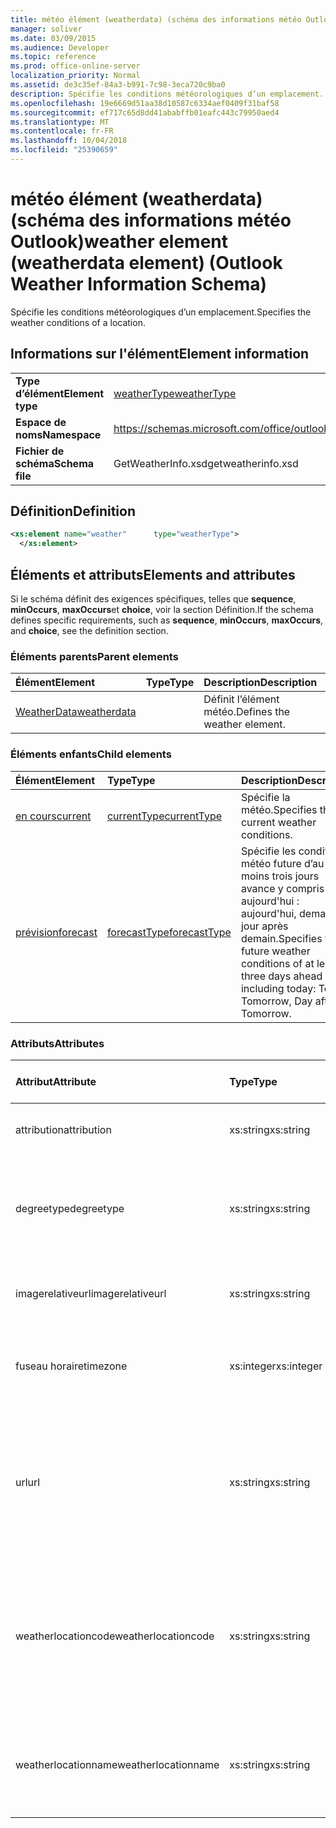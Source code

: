 ```yaml
---
title: météo élément (weatherdata) (schéma des informations météo Outlook)
manager: soliver
ms.date: 03/09/2015
ms.audience: Developer
ms.topic: reference
ms.prod: office-online-server
localization_priority: Normal
ms.assetid: de3c35ef-84a3-b991-7c98-3eca720c9ba0
description: Spécifie les conditions météorologiques d’un emplacement.
ms.openlocfilehash: 19e6669d51aa38d10587c6334aef0409f31baf58
ms.sourcegitcommit: ef717c65d8dd41ababffb01eafc443c79950aed4
ms.translationtype: MT
ms.contentlocale: fr-FR
ms.lasthandoff: 10/04/2018
ms.locfileid: "25390659"
---
```

# <a name="weather-element-weatherdata-element-outlook-weather-information-schema"></a><span data-ttu-id="4c88d-103">météo élément (weatherdata) (schéma des informations météo Outlook)</span><span class="sxs-lookup"><span data-stu-id="4c88d-103">weather element (weatherdata element) (Outlook Weather Information Schema)</span></span>

<span data-ttu-id="4c88d-104">Spécifie les conditions météorologiques d’un emplacement.</span><span class="sxs-lookup"><span data-stu-id="4c88d-104">Specifies the weather conditions of a location.</span></span>
  
## <a name="element-information"></a><span data-ttu-id="4c88d-105">Informations sur l'élément</span><span class="sxs-lookup"><span data-stu-id="4c88d-105">Element information</span></span>

|||
|:-----|:-----|
|<span data-ttu-id="4c88d-106">**Type d’élément**</span><span class="sxs-lookup"><span data-stu-id="4c88d-106">**Element type**</span></span> <br/> |[<span data-ttu-id="4c88d-107">weatherType</span><span class="sxs-lookup"><span data-stu-id="4c88d-107">weatherType</span></span>](weathertype-complextype-outlook-weather-information-schema.md) <br/> |
|<span data-ttu-id="4c88d-108">**Espace de noms**</span><span class="sxs-lookup"><span data-stu-id="4c88d-108">**Namespace**</span></span> <br/> |https://schemas.microsoft.com/office/outlook/15/getweatherinfo.xsd  <br/> |
|<span data-ttu-id="4c88d-109">**Fichier de schéma**</span><span class="sxs-lookup"><span data-stu-id="4c88d-109">**Schema file**</span></span> <br/> |<span data-ttu-id="4c88d-110">GetWeatherInfo.xsd</span><span class="sxs-lookup"><span data-stu-id="4c88d-110">getweatherinfo.xsd</span></span>  <br/> |
   
## <a name="definition"></a><span data-ttu-id="4c88d-111">Définition</span><span class="sxs-lookup"><span data-stu-id="4c88d-111">Definition</span></span>

```XML
<xs:element name="weather"      type="weatherType">
  </xs:element>  

```

## <a name="elements-and-attributes"></a><span data-ttu-id="4c88d-112">Éléments et attributs</span><span class="sxs-lookup"><span data-stu-id="4c88d-112">Elements and attributes</span></span>

<span data-ttu-id="4c88d-113">Si le schéma définit des exigences spécifiques, telles que **sequence**, **minOccurs**, **maxOccurs**et **choice**, voir la section Définition.</span><span class="sxs-lookup"><span data-stu-id="4c88d-113">If the schema defines specific requirements, such as **sequence**, **minOccurs**, **maxOccurs**, and **choice**, see the definition section.</span></span> 
  
### <a name="parent-elements"></a><span data-ttu-id="4c88d-114">Éléments parents</span><span class="sxs-lookup"><span data-stu-id="4c88d-114">Parent elements</span></span>

|<span data-ttu-id="4c88d-115">**Élément**</span><span class="sxs-lookup"><span data-stu-id="4c88d-115">**Element**</span></span>|<span data-ttu-id="4c88d-116">**Type**</span><span class="sxs-lookup"><span data-stu-id="4c88d-116">**Type**</span></span>|<span data-ttu-id="4c88d-117">**Description**</span><span class="sxs-lookup"><span data-stu-id="4c88d-117">**Description**</span></span>|
|:-----|:-----|:-----|
|[<span data-ttu-id="4c88d-118">WeatherData</span><span class="sxs-lookup"><span data-stu-id="4c88d-118">weatherdata</span></span>](weatherdata-element-outlook-weather-information-schema.md) <br/> ||<span data-ttu-id="4c88d-119">Définit l’élément météo.</span><span class="sxs-lookup"><span data-stu-id="4c88d-119">Defines the weather element.</span></span>  <br/> |
   
### <a name="child-elements"></a><span data-ttu-id="4c88d-120">Éléments enfants</span><span class="sxs-lookup"><span data-stu-id="4c88d-120">Child elements</span></span>

|<span data-ttu-id="4c88d-121">**Élément**</span><span class="sxs-lookup"><span data-stu-id="4c88d-121">**Element**</span></span>|<span data-ttu-id="4c88d-122">**Type**</span><span class="sxs-lookup"><span data-stu-id="4c88d-122">**Type**</span></span>|<span data-ttu-id="4c88d-123">**Description**</span><span class="sxs-lookup"><span data-stu-id="4c88d-123">**Description**</span></span>|
|:-----|:-----|:-----|
|[<span data-ttu-id="4c88d-124">en cours</span><span class="sxs-lookup"><span data-stu-id="4c88d-124">current</span></span>](current-element-weathertype-complextypeoutlook-weather-information-schema.md) <br/> |[<span data-ttu-id="4c88d-125">currentType</span><span class="sxs-lookup"><span data-stu-id="4c88d-125">currentType</span></span>](currenttype-complextype-outlook-weather-information-schema.md) <br/> |<span data-ttu-id="4c88d-126">Spécifie la météo.</span><span class="sxs-lookup"><span data-stu-id="4c88d-126">Specifies the current weather conditions.</span></span>  <br/> |
|[<span data-ttu-id="4c88d-127">prévision</span><span class="sxs-lookup"><span data-stu-id="4c88d-127">forecast</span></span>](forecast-element-weathertype-complextypeoutlook-weather-information-schema.md) <br/> |[<span data-ttu-id="4c88d-128">forecastType</span><span class="sxs-lookup"><span data-stu-id="4c88d-128">forecastType</span></span>](forecasttype-complextype-outlook-weather-information-schema.md) <br/> |<span data-ttu-id="4c88d-129">Spécifie les conditions météo future d’au moins trois jours avance y compris aujourd'hui : aujourd'hui, demain, jour après demain.</span><span class="sxs-lookup"><span data-stu-id="4c88d-129">Specifies the future weather conditions of at least three days ahead including today: Today, Tomorrow, Day after Tomorrow.</span></span>  <br/> |
   
### <a name="attributes"></a><span data-ttu-id="4c88d-130">Attributs</span><span class="sxs-lookup"><span data-stu-id="4c88d-130">Attributes</span></span>

|<span data-ttu-id="4c88d-131">**Attribut**</span><span class="sxs-lookup"><span data-stu-id="4c88d-131">**Attribute**</span></span>|<span data-ttu-id="4c88d-132">**Type**</span><span class="sxs-lookup"><span data-stu-id="4c88d-132">**Type**</span></span>|<span data-ttu-id="4c88d-133">**Obligatoire**</span><span class="sxs-lookup"><span data-stu-id="4c88d-133">**Required**</span></span>|<span data-ttu-id="4c88d-134">**Description**</span><span class="sxs-lookup"><span data-stu-id="4c88d-134">**Description**</span></span>|<span data-ttu-id="4c88d-135">**Valeurs possibles**</span><span class="sxs-lookup"><span data-stu-id="4c88d-135">**Possible values**</span></span>|
|:-----|:-----|:-----|:-----|:-----|
|<span data-ttu-id="4c88d-136">attribution</span><span class="sxs-lookup"><span data-stu-id="4c88d-136">attribution</span></span>  <br/> |<span data-ttu-id="4c88d-137">xs:string</span><span class="sxs-lookup"><span data-stu-id="4c88d-137">xs:string</span></span>  <br/> |<span data-ttu-id="4c88d-138">obligatoire</span><span class="sxs-lookup"><span data-stu-id="4c88d-138">required</span></span>  <br/> |<span data-ttu-id="4c88d-139">Spécifie la source de la météo.</span><span class="sxs-lookup"><span data-stu-id="4c88d-139">Specifies the source of the weather information.</span></span>  <br/> |<span data-ttu-id="4c88d-140">Valeur du type xs : String</span><span class="sxs-lookup"><span data-stu-id="4c88d-140">A value of the type xs:string</span></span>  <br/> |
|<span data-ttu-id="4c88d-141">degreetype</span><span class="sxs-lookup"><span data-stu-id="4c88d-141">degreetype</span></span>  <br/> |<span data-ttu-id="4c88d-142">xs:string</span><span class="sxs-lookup"><span data-stu-id="4c88d-142">xs:string</span></span>  <br/> |<span data-ttu-id="4c88d-143">obligatoire</span><span class="sxs-lookup"><span data-stu-id="4c88d-143">required</span></span>  <br/> |<span data-ttu-id="4c88d-144">Spécifie l’unité de la température de l’emplacement, par exemple, Celsius.</span><span class="sxs-lookup"><span data-stu-id="4c88d-144">Specifies the unit for the temperature of the location for example, Celsius.</span></span>  <br/> |<span data-ttu-id="4c88d-145">C, F</span><span class="sxs-lookup"><span data-stu-id="4c88d-145">C, F</span></span>  <br/> |
|<span data-ttu-id="4c88d-146">imagerelativeurl</span><span class="sxs-lookup"><span data-stu-id="4c88d-146">imagerelativeurl</span></span>  <br/> |<span data-ttu-id="4c88d-147">xs:string</span><span class="sxs-lookup"><span data-stu-id="4c88d-147">xs:string</span></span>  <br/> |<span data-ttu-id="4c88d-148">obligatoire</span><span class="sxs-lookup"><span data-stu-id="4c88d-148">required</span></span>  <br/> |<span data-ttu-id="4c88d-149">Spécifie l’URL de l’image pour l’emplacement.</span><span class="sxs-lookup"><span data-stu-id="4c88d-149">Specifies the URL of the image for the location.</span></span>  <br/> |<span data-ttu-id="4c88d-150">Valeur du type xs : String</span><span class="sxs-lookup"><span data-stu-id="4c88d-150">A value of the type xs:string</span></span>  <br/> |
|<span data-ttu-id="4c88d-151">fuseau horaire</span><span class="sxs-lookup"><span data-stu-id="4c88d-151">timezone</span></span>  <br/> |<span data-ttu-id="4c88d-152">xs:integer</span><span class="sxs-lookup"><span data-stu-id="4c88d-152">xs:integer</span></span>  <br/> |<span data-ttu-id="4c88d-153">obligatoire</span><span class="sxs-lookup"><span data-stu-id="4c88d-153">required</span></span>  <br/> |<span data-ttu-id="4c88d-154">Spécifie le décalage GMT.</span><span class="sxs-lookup"><span data-stu-id="4c88d-154">Specifies the GMT offset.</span></span>  <br/> |<span data-ttu-id="4c88d-155">Une valeur comprise entre -11 et 12 inclus</span><span class="sxs-lookup"><span data-stu-id="4c88d-155">A value between -11 and 12 inclusive</span></span>  <br/> |
|<span data-ttu-id="4c88d-156">url</span><span class="sxs-lookup"><span data-stu-id="4c88d-156">url</span></span>  <br/> |<span data-ttu-id="4c88d-157">xs:string</span><span class="sxs-lookup"><span data-stu-id="4c88d-157">xs:string</span></span>  <br/> |<span data-ttu-id="4c88d-158">obligatoire</span><span class="sxs-lookup"><span data-stu-id="4c88d-158">required</span></span>  <br/> |<span data-ttu-id="4c88d-159">Spécifie l’URL de la page web du service météo qui contient des informations météorologiques pour l’emplacement spécifié.</span><span class="sxs-lookup"><span data-stu-id="4c88d-159">Specifies the URL for the web page of the weather service that contains weather information for the specified location.</span></span>  <br/> |<span data-ttu-id="4c88d-160">Valeur du type xs : String</span><span class="sxs-lookup"><span data-stu-id="4c88d-160">A value of the type xs:string</span></span>  <br/> |
|<span data-ttu-id="4c88d-161">weatherlocationcode</span><span class="sxs-lookup"><span data-stu-id="4c88d-161">weatherlocationcode</span></span>  <br/> |<span data-ttu-id="4c88d-162">xs:string</span><span class="sxs-lookup"><span data-stu-id="4c88d-162">xs:string</span></span>  <br/> |<span data-ttu-id="4c88d-163">obligatoire</span><span class="sxs-lookup"><span data-stu-id="4c88d-163">required</span></span>  <br/> |<span data-ttu-id="4c88d-164">Spécifie le code qui est associé à l’emplacement permet de distinguer plusieurs emplacement ayant le même nom.</span><span class="sxs-lookup"><span data-stu-id="4c88d-164">Specifies the code that is associated with the location used to distinguish multiple location that have the same name.</span></span>  <br/> |<span data-ttu-id="4c88d-165">Valeur du type xs : String</span><span class="sxs-lookup"><span data-stu-id="4c88d-165">A value of the type xs:string</span></span>  <br/> |
|<span data-ttu-id="4c88d-166">weatherlocationname</span><span class="sxs-lookup"><span data-stu-id="4c88d-166">weatherlocationname</span></span>  <br/> |<span data-ttu-id="4c88d-167">xs:string</span><span class="sxs-lookup"><span data-stu-id="4c88d-167">xs:string</span></span>  <br/> |<span data-ttu-id="4c88d-168">obligatoire</span><span class="sxs-lookup"><span data-stu-id="4c88d-168">required</span></span>  <br/> |<span data-ttu-id="4c88d-169">Spécifie le nom de l’emplacement qui s’affiche dans le contrôle de liste déroulante.</span><span class="sxs-lookup"><span data-stu-id="4c88d-169">Specifies the name of the location that appears in the drop-down control.</span></span>  <br/> |<span data-ttu-id="4c88d-170">Valeur du type xs : String</span><span class="sxs-lookup"><span data-stu-id="4c88d-170">A value of the type xs:string</span></span>  <br/> |
   

